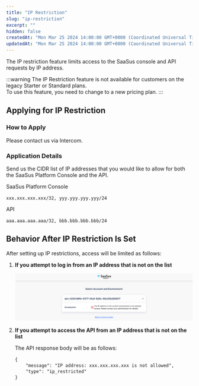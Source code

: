 ```yaml
---
title: "IP Restriction"
slug: "ip-restriction"
excerpt: ""
hidden: false
createdAt: "Mon Mar 25 2024 14:00:00 GMT+0000 (Coordinated Universal Time)"
updatedAt: "Mon Mar 25 2024 14:00:00 GMT+0000 (Coordinated Universal Time)"
---
```


The IP restriction feature limits access to the SaaSus console and API requests by IP address.

:::warning
The IP Restriction feature is not available for customers on the legacy Starter or Standard plans.  
To use this feature, you need to change to a new pricing plan.
:::

## Applying for IP Restriction

### How to Apply

Please contact us via Intercom.

### Application Details

Send us the CIDR list of IP addresses that you would like to allow for both the SaaSus Platform Console and the API.

  SaaSus Platform Console
  ```
  xxx.xxx.xxx.xxx/32, yyy.yyy.yyy.yyy/24
  ```
  API
  ```
  aaa.aaa.aaa.aaa/32, bbb.bbb.bbb.bbb/24
  ```

## Behavior After IP Restriction Is Set

After setting up IP restrictions, access will be limited as follows:

1. **If you attempt to log in from an IP address that is not on the list**

   ![ip-restriction-1](/img/part-4/application-settings/ip-restriction/ip-restriction-1.png)

2. **If you attempt to access the API from an IP address that is not on the list**

   The API response body will be as follows:
   ```
   {
       "message": "IP address: xxx.xxx.xxx.xxx is not allowed",
       "type": "ip_restricted"
   }
   ```